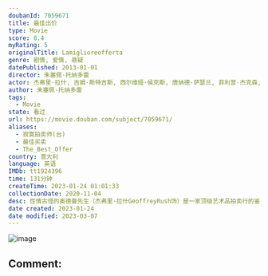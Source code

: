 ```yaml
---
doubanId: 7059671
title: 最佳出价
type: Movie
score: 8.4
myRating: 5
originalTitle: Lamiglioreofferta
genre: 剧情, 爱情, 悬疑
datePublished: 2013-01-01
director: 朱塞佩·托纳多雷
actor: 杰弗里·拉什, 吉姆·斯特吉斯, 西尔维娅·侯克斯, 唐纳德·萨瑟兰, 菲利普·杰克森, 德尔莫特·克劳利, 基努娜·斯塔梅尔, 莉亚·科贝德, 肖恩·布坎纳, 濑户叶松, 卡特丽娜·卡波迪丽斯塔, 杰瑞·沙纳汉, 汉纳·布里特兰德, 丽塔·戴维斯
author: 朱塞佩·托纳多雷
tags:
  - Movie
state: 看过
url: https://movie.douban.com/subject/7059671/
aliases:
  - 寂寞拍卖师(台)
  - 最佳买卖
  - The_Best_Offer
country: 意大利
language: 英语
IMDb: tt1924396
time: 131分钟
createTime: 2023-01-24 01:01:33
collectionDate: 2020-11-04
desc: 性情古怪的奥德曼先生（杰弗里·拉什GeoffreyRush饰）是一家顶级艺术品拍卖行的鉴赏拍卖师，在他几十年的职业生涯中几乎从未失手，他最大的爱好就是收藏各种时期的女人肖像画。比利（唐纳德·萨瑟...
date created: 2023-01-24
date modified: 2023-03-07
---
```


![image](p2039855496.jpg)

Comment:
---
